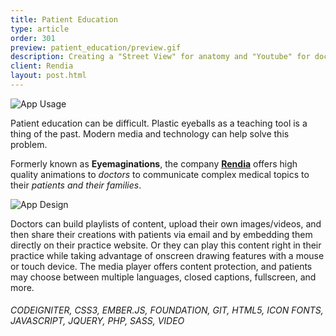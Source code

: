 ```yaml
---
title: Patient Education
type: article
order: 301
preview: patient_education/preview.gif
description: Creating a "Street View" for anatomy and "Youtube" for doctors.
client: Rendia
layout: post.html
---
```


![App Usage](../../assets/media/patient_education/preview.gif)

Patient education can be difficult. Plastic eyeballs as a teaching tool is a thing of the past. Modern media and technology can help solve this problem.

Formerly known as **Eyemaginations**, the company **[Rendia](https://rendia.com/)** offers high quality animations to _doctors_ to communicate complex medical topics to their _patients and their families_.

![App Design](../../assets/media/patient_education/design.jpg)

Doctors can build playlists of content, upload their own images/videos, and then share their creations with patients via email and by embedding them directly on their practice website. Or they can play this content right in their practice while taking advantage of onscreen drawing features with a mouse or touch device. The media player offers content protection, and patients may choose between multiple languages, closed captions, fullscreen, and more.

###### CODEIGNITER, CSS3, EMBER.JS, FOUNDATION, GIT, HTML5, ICON FONTS, JAVASCRIPT, JQUERY, PHP, SASS, VIDEO

<var data-presentation="5276fa67-49cb-48f8-40da-45b94cd34364" style="width:100%; padding-bottom:56.25%; display:block;"></var>
<script type="text/javascript" src="//rendia.com/whitelabel/embed_js"></script>
